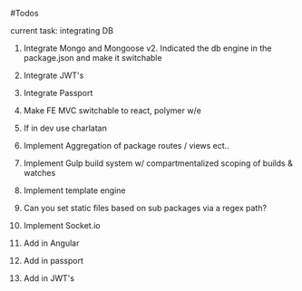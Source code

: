 #Todos  

current task: integrating DB

1. Integrate Mongo and Mongoose
	v2. Indicated the db engine in the package.json and make it switchable
2. Integrate JWT's
3. Integrate Passport
4. Make FE MVC switchable to react, polymer w/e
5. If in dev use charlatan

1. Implement Aggregation of package routes / views ect..
2. Implement Gulp build system w/ compartmentalized scoping of builds & watches
3. Implement template engine
4. Can you set static files based on sub packages via a regex path?
5. Implement Socket.io
6. Add in Angular
7. Add in passport
8. Add in JWT's

